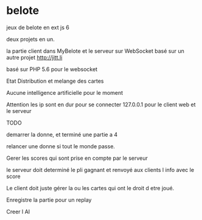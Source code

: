 # belote
jeux de belote en ext js 6

deux projets en un.

la partie client dans MyBelote et le serveur sur WebSocket basé sur un autre projet http://jitt.li

basé sur PHP 5.6 pour le websocket


Etat Distribution et melange des cartes

Aucune intelligence artificielle pour le moment

Attention les ip sont en dur pour se connecter 127.0.0.1 pour le client web et le serveur

TODO

demarrer la donne, et terminé une partie a 4

relancer une donne si tout le monde passe.

Gerer les scores qui sont prise en compte par le serveur

le serveur doit determiné le pli gagnant et renvoyé aux clients l info avec le score

Le client doit juste gérer la ou les cartes qui ont le droit d etre joué.

Enregistre la partie pour un replay

Creer l AI
